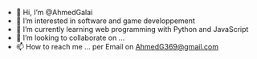 - 👋 Hi, I’m @AhmedGalai
- 👀 I’m interested in software and game developpement
- 🌱 I’m currently learning web programming with Python and JavaScript
- 💞️ I’m looking to collaborate on ...
- 📫 How to reach me ... per Email on AhmedG369@gmail.com

<!---
AhmedGalai/AhmedGalai is a ✨ special ✨ repository because its `README.md` (this file) appears on your GitHub profile.
You can click the Preview link to take a look at your changes.
--->
